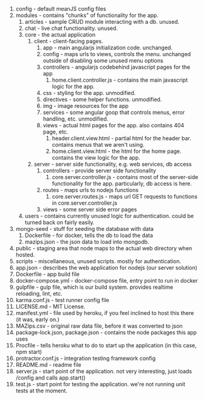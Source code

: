 

1. config - default meanJS config files
2.  modules - contains "chunks" of functionality for the app.
	1.  articles - sample CRUD module interacting with a db. unused.
	2.  chat - live chat functionality. unused.
	3.  core - the actual application
		1.  client - client-facing pages.
			1.  app - main angularjs initialization code. unchanged.
			2.  config - maps urls to views, controls the menu. unchanged outside of disabling some unused menu options
			3.  controllers - angularjs codebehind javascript pages for the app
				1.  home.client.controller.js - contains the main javascript logic for the app.
			1.  css - styling for the app. unmodified.
			2.  directives - some helper functions. unmodified.
			3.  img - image resources for the app
			4.  services - some angular goop that controls menus, error handling, etc. unmodified.
			5.  views - actual html pages for the app. also contains 404 page, etc.
				1.  header.client.view.html - partial html for the header bar. contains menus that we aren't using.
				2.  home.client.view.html - the html for the home page. contains the view logic for the app.
		3.  server - server side functionality, e.g. web services, db access
			1.  controllers - provide server side functionality
				1.  core.server.controller.js - contains most of the server-side functionality for the app. particularly, db access is here.
			2.  routes - maps urls to nodejs functions
				1.  core.server.routes.js - maps url GET requests to functions in core.server.controller.js
			2.  views - some server side error pages
	3.  users - contains currently unused logic for authentication. could be turned back on fairly easily.
4.  mongo-seed - stuff for seeding the database with data
	1.  Dockerfile - for docker, tells the db to load the data
	2.  mazips.json - the json data to load into mongodb.
4.  public - staging area that node maps to the actual web directory when hosted.
5.  scripts - miscellaneous, unused scripts. mostly for authentication.
6.  app.json - describes the web application for nodejs (our server solution)
9.  Dockerfile - app build file
10. docker-compose.yml - docker-compose file, entry point to run in docker
11. gulpfile - gulp file, which is our build system. provides realtime reloading, lint, etc.
12. karma.conf.js - test runner config file
13. LICENSE.md - MIT License.
14. manifest.yml - file used by heroku, if you feel inclined to host this there (it was, early on.)
15. MAZips.csv - original raw data file, before it was converted to json
16. package-lock.json, package.json - contains the node packages this app uses
17. Procfile - tells heroku what to do to start up the application (in this case, npm start)
18. protractor.conf.js - integration testing framework config
19. README.md - readme file
20. server.js - start point of the application. not very interesting, just loads /config and calls app.start()
21. test.js - start point for testing the application.  we're not running unit tests at the moment.
